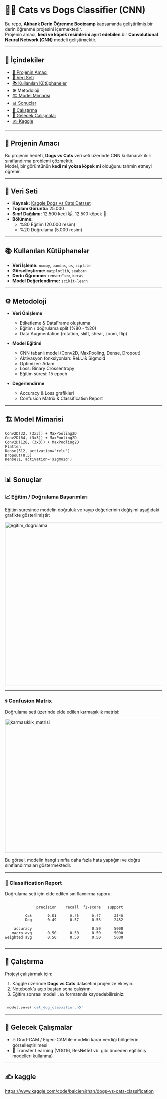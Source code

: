 # 🐶🐱 Cats vs Dogs Classifier (CNN)

Bu repo, **Akbank Derin Öğrenme Bootcamp** kapsamında geliştirilmiş bir derin öğrenme projesini içermektedir.  
Projenin amacı, **kedi ve köpek resimlerini ayırt edebilen** bir **Convolutional Neural Network (CNN)** modeli geliştirmektir.  

---

## 📌 İçindekiler
- [🎯 Projenin Amacı](#-projenin-amacı)
- [📂 Veri Seti](#-veri-seti)
- [📚 Kullanılan Kütüphaneler](#-kullanılan-kütüphaneler)
- [⚙️ Metodoloji](#️-metodoloji)
- [🏗️ Model Mimarisi](#️-model-mimarisi)
- [📊 Sonuçlar](#-sonuçlar)
- [🚀 Çalıştırma](#-çalıştırma)
- [🔮 Gelecek Çalışmalar](#-gelecek-çalışmalar)
- [✍️ Kaggle ](#️-Kaggle)

---

## 🎯 Projenin Amacı
Bu projenin hedefi, **Dogs vs Cats** veri seti üzerinde CNN kullanarak ikili sınıflandırma problemi çözmektir.  
Model, bir görüntünün **kedi mi yoksa köpek mi** olduğunu tahmin etmeyi öğrenir.  

---

## 📂 Veri Seti
- **Kaynak:** [Kaggle Dogs vs Cats Dataset](https://www.kaggle.com/c/dogs-vs-cats)  
- **Toplam Görüntü:** 25.000  
- **Sınıf Dağılımı:** 12.500 kedi 🐱, 12.500 köpek 🐶  
- **Bölünme:**
  - %80 Eğitim (20.000 resim)  
  - %20 Doğrulama (5.000 resim)  

---

## 📚 Kullanılan Kütüphaneler
- **Veri İşleme:** `numpy`, `pandas`, `os`, `zipfile`  
- **Görselleştirme:** `matplotlib`, `seaborn`  
- **Derin Öğrenme:** `tensorflow`, `keras`  
- **Model Değerlendirme:** `scikit-learn`  

---

## ⚙️ Metodoloji
- **Veri Önişleme**
  - Etiketleme & DataFrame oluşturma
  - Eğitim / doğrulama split (%80 - %20)
  - Data Augmentation (rotation, shift, shear, zoom, flip)

- **Model Eğitimi**
  - CNN tabanlı model (Conv2D, MaxPooling, Dense, Dropout)
  - Aktivasyon fonksiyonları: ReLU & Sigmoid
  - Optimizer: Adam
  - Loss: Binary Crossentropy
  - Eğitim süresi: 15 epoch  

- **Değerlendirme**
  - Accuracy & Loss grafikleri  
  - Confusion Matrix & Classification Report  

---

## 🏗️ Model Mimarisi
```text
Conv2D(32, (3x3)) + MaxPooling2D
Conv2D(64, (3x3)) + MaxPooling2D
Conv2D(128, (3x3)) + MaxPooling2D
Flatten
Dense(512, activation='relu')
Dropout(0.5)
Dense(1, activation='sigmoid')
```
---

## 📊 Sonuçlar

### 📈 Eğitim / Doğrulama Başarımları
Eğitim süresince modelin doğruluk ve kayıp değerlerinin değişimi aşağıdaki grafikte gösterilmiştir:

<img width="990" height="528" alt="egitim_dogrulama" src="https://github.com/user-attachments/assets/488cf9c9-6e0a-449e-a243-b46adb7a3944" />


---

### 🌀 Confusion Matrix
Doğrulama seti üzerinde elde edilen karmaşıklık matrisi:

<img width="548" height="432" alt="karmasıklık_matrisi" src="https://github.com/user-attachments/assets/6db2fb51-b3d5-40ff-b005-c32426a878f4" />


Bu görsel, modelin hangi sınıfta daha fazla hata yaptığını ve doğru sınıflandırmaları göstermektedir.  

---

### 📝 Classification Report
Doğrulama seti için elde edilen sınıflandırma raporu:  

```text

              precision    recall  f1-score   support

         Cat       0.51      0.43      0.47      2548
         Dog       0.49      0.57      0.53      2452

    accuracy                           0.50      5000
   macro avg       0.50      0.50      0.50      5000
weighted avg       0.50      0.50      0.50      5000
 
```
---

## 🚀 Çalıştırma
Projeyi çalıştırmak için:
1. Kaggle üzerinde **Dogs vs Cats** datasetini projenize ekleyin.
2. Notebook’u açıp baştan sona çalıştırın.
3. Eğitim sonrası modeli `.h5` formatında kaydedebilirsiniz:

```python

 model.save('cat_dog_classifier.h5')

```
---

## 🔮 Gelecek Çalışmalar

* 🔥 Grad-CAM / Eigen-CAM ile modelin karar verdiği bölgelerin görselleştirilmesi
* 🧠 Transfer Learning (VGG16, ResNet50 vb. gibi önceden eğitilmiş modelleri kullanma)

---

## ✍️ kaggle
https://www.kaggle.com/code/balciemirhan/dogs-vs-cats-classification
